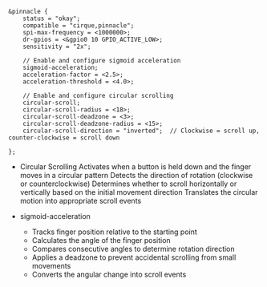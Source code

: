 ```
&pinnacle {
    status = "okay";
    compatible = "cirque,pinnacle";
    spi-max-frequency = <1000000>;
    dr-gpios = <&gpio0 10 GPIO_ACTIVE_LOW>;
    sensitivity = "2x";
    
    // Enable and configure sigmoid acceleration
    sigmoid-acceleration;
    acceleration-factor = <2.5>;
    acceleration-threshold = <4.0>;
    
    // Enable and configure circular scrolling
    circular-scroll;
    circular-scroll-radius = <18>;
    circular-scroll-deadzone = <3>;
    circular-scroll-deadzone-radius = <15>;
    circular-scroll-direction = "inverted";  // Clockwise = scroll up, counter-clockwise = scroll down

};
```

- Circular Scrolling
    Activates when a button is held down and the finger moves in a circular pattern
    Detects the direction of rotation (clockwise or counterclockwise)
    Determines whether to scroll horizontally or vertically based on the initial movement direction
    Translates the circular motion into appropriate scroll events

- sigmoid-acceleration
    - Tracks finger position relative to the starting point
    - Calculates the angle of the finger position
    - Compares consecutive angles to determine rotation direction
    - Applies a deadzone to prevent accidental scrolling from small movements
    - Converts the angular change into scroll events